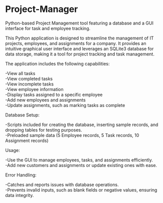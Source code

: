 # Project-Manager
Python-based Project Management tool featuring a database and a GUI interface for task and employee tracking.

This Python application is designed to streamline the management of IT projects, employees, and assignments for a company. It provides an intuitive graphical user interface and leverages an SQLite3 database for data storage, making it a tool for project tracking and task management.

The application includes the following capabilities:

-View all tasks  
-View completed tasks  
-View incomplete tasks  
-View employee information  
-Display tasks assigned to a specific employee  
-Add new employees and assignments  
-Update assignments, such as marking tasks as complete

Database Setup:
 
-Scripts included for creating the database, inserting sample records, and dropping tables for testing purposes.  
-Preloaded sample data (5 Employee records, 5 Task records, 10 Assignment records)

Usage:

-Use the GUI to manage employees, tasks, and assignments efficiently.  
-Add new customers and assignments or update existing ones with ease. 

Error Handling:

-Catches and reports issues with database operations.  
-Prevents invalid inputs, such as blank fields or negative values, ensuring data integrity.
